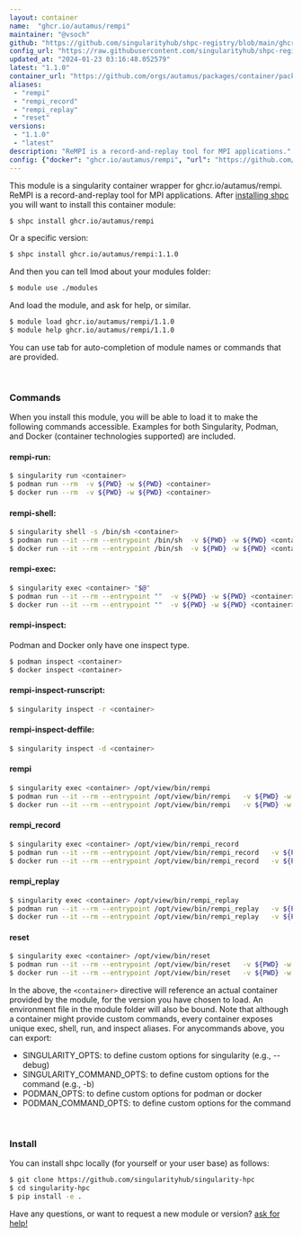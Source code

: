 ```yaml
---
layout: container
name:  "ghcr.io/autamus/rempi"
maintainer: "@vsoch"
github: "https://github.com/singularityhub/shpc-registry/blob/main/ghcr.io/autamus/rempi/container.yaml"
config_url: "https://raw.githubusercontent.com/singularityhub/shpc-registry/main/ghcr.io/autamus/rempi/container.yaml"
updated_at: "2024-01-23 03:16:48.052579"
latest: "1.1.0"
container_url: "https://github.com/orgs/autamus/packages/container/package/rempi"
aliases:
 - "rempi"
 - "rempi_record"
 - "rempi_replay"
 - "reset"
versions:
 - "1.1.0"
 - "latest"
description: "ReMPI is a record-and-replay tool for MPI applications."
config: {"docker": "ghcr.io/autamus/rempi", "url": "https://github.com/orgs/autamus/packages/container/package/rempi", "maintainer": "@vsoch", "description": "ReMPI is a record-and-replay tool for MPI applications.", "latest": {"1.1.0": "sha256:9d60936e6090b86ebbc6489e53abd1ca4ee3bada5cf555efc465839d30f58a78"}, "tags": {"1.1.0": "sha256:9d60936e6090b86ebbc6489e53abd1ca4ee3bada5cf555efc465839d30f58a78", "latest": "sha256:9d60936e6090b86ebbc6489e53abd1ca4ee3bada5cf555efc465839d30f58a78"}, "aliases": {"rempi": "/opt/view/bin/rempi", "rempi_record": "/opt/view/bin/rempi_record", "rempi_replay": "/opt/view/bin/rempi_replay", "reset": "/opt/view/bin/reset"}}
---
```


This module is a singularity container wrapper for ghcr.io/autamus/rempi.
ReMPI is a record-and-replay tool for MPI applications.
After [installing shpc](#install) you will want to install this container module:


```bash
$ shpc install ghcr.io/autamus/rempi
```

Or a specific version:

```bash
$ shpc install ghcr.io/autamus/rempi:1.1.0
```

And then you can tell lmod about your modules folder:

```bash
$ module use ./modules
```

And load the module, and ask for help, or similar.

```bash
$ module load ghcr.io/autamus/rempi/1.1.0
$ module help ghcr.io/autamus/rempi/1.1.0
```

You can use tab for auto-completion of module names or commands that are provided.

<br>

### Commands

When you install this module, you will be able to load it to make the following commands accessible.
Examples for both Singularity, Podman, and Docker (container technologies supported) are included.

#### rempi-run:

```bash
$ singularity run <container>
$ podman run --rm  -v ${PWD} -w ${PWD} <container>
$ docker run --rm  -v ${PWD} -w ${PWD} <container>
```

#### rempi-shell:

```bash
$ singularity shell -s /bin/sh <container>
$ podman run --it --rm --entrypoint /bin/sh  -v ${PWD} -w ${PWD} <container>
$ docker run --it --rm --entrypoint /bin/sh  -v ${PWD} -w ${PWD} <container>
```

#### rempi-exec:

```bash
$ singularity exec <container> "$@"
$ podman run --it --rm --entrypoint ""  -v ${PWD} -w ${PWD} <container> "$@"
$ docker run --it --rm --entrypoint ""  -v ${PWD} -w ${PWD} <container> "$@"
```

#### rempi-inspect:

Podman and Docker only have one inspect type.

```bash
$ podman inspect <container>
$ docker inspect <container>
```

#### rempi-inspect-runscript:

```bash
$ singularity inspect -r <container>
```

#### rempi-inspect-deffile:

```bash
$ singularity inspect -d <container>
```


#### rempi

```bash
$ singularity exec <container> /opt/view/bin/rempi
$ podman run --it --rm --entrypoint /opt/view/bin/rempi   -v ${PWD} -w ${PWD} <container> -c " $@"
$ docker run --it --rm --entrypoint /opt/view/bin/rempi   -v ${PWD} -w ${PWD} <container> -c " $@"
```


#### rempi_record

```bash
$ singularity exec <container> /opt/view/bin/rempi_record
$ podman run --it --rm --entrypoint /opt/view/bin/rempi_record   -v ${PWD} -w ${PWD} <container> -c " $@"
$ docker run --it --rm --entrypoint /opt/view/bin/rempi_record   -v ${PWD} -w ${PWD} <container> -c " $@"
```


#### rempi_replay

```bash
$ singularity exec <container> /opt/view/bin/rempi_replay
$ podman run --it --rm --entrypoint /opt/view/bin/rempi_replay   -v ${PWD} -w ${PWD} <container> -c " $@"
$ docker run --it --rm --entrypoint /opt/view/bin/rempi_replay   -v ${PWD} -w ${PWD} <container> -c " $@"
```


#### reset

```bash
$ singularity exec <container> /opt/view/bin/reset
$ podman run --it --rm --entrypoint /opt/view/bin/reset   -v ${PWD} -w ${PWD} <container> -c " $@"
$ docker run --it --rm --entrypoint /opt/view/bin/reset   -v ${PWD} -w ${PWD} <container> -c " $@"
```



In the above, the `<container>` directive will reference an actual container provided
by the module, for the version you have chosen to load. An environment file in the
module folder will also be bound. Note that although a container
might provide custom commands, every container exposes unique exec, shell, run, and
inspect aliases. For anycommands above, you can export:

 - SINGULARITY_OPTS: to define custom options for singularity (e.g., --debug)
 - SINGULARITY_COMMAND_OPTS: to define custom options for the command (e.g., -b)
 - PODMAN_OPTS: to define custom options for podman or docker
 - PODMAN_COMMAND_OPTS: to define custom options for the command

<br>

### Install

You can install shpc locally (for yourself or your user base) as follows:

```bash
$ git clone https://github.com/singularityhub/singularity-hpc
$ cd singularity-hpc
$ pip install -e .
```

Have any questions, or want to request a new module or version? [ask for help!](https://github.com/singularityhub/singularity-hpc/issues)